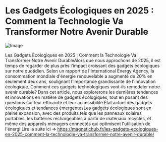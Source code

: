 # Les Gadgets Écologiques en 2025 : Comment la Technologie Va Transformer Notre Avenir Durable

![Image](https://images.pexels.com/photos/7864422/pexels-photo-7864422.jpeg?auto=compress&cs=tinysrgb&h=650&w=940)

Les Gadgets Écologiques en 2025 : Comment la Technologie Va Transformer Notre Avenir DurableAlors que nous approchons de 2025, il est temps de regarder de plus près l'impact croissant des gadgets écologiques sur notre quotidien. Selon un rapport de l'International Energy Agency, la consommation mondiale d'énergie renouvelable a augmenté de 20% en seulement deux ans, soulignant l'importance grandissante de l'innovation écologique. Comment ces gadgets technologiques vont-ils remodeler notre avenir durable? Dans cet article, nous explorerons les dernières tendances et innovations en matière de gadgets écologiques, tout en posant des questions sur leur efficacité et leur accessibilité.État actuel des gadgets écologiques et tendances émergentesLes gadgets écologiques sont en pleine expansion, avec des produits tels que les panneaux solaires portables, les batteries rechargeables à partir de matériaux recyclés, et même des appareils ménagers connectés qui optimisent l'utilisation de l'énergi Lire la suite ici => https://magnetichub.fr/les-gadgets-ecologiques-en-2025-comment-la-technologie-va-transformer-notre-avenir-durable/
